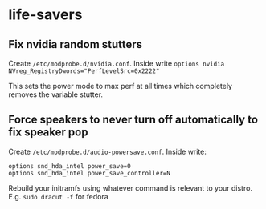 # life-savers
## Fix nvidia random stutters
Create `/etc/modprobe.d/nvidia.conf`. Inside write `options nvidia NVreg_RegistryDwords="PerfLevelSrc=0x2222"`

This sets the power mode to max perf at all times which completely removes the variable stutter.

## Force speakers to never turn off automatically to fix speaker pop
Create `/etc/modprobe.d/audio-powersave.conf`. Inside write:
```
options snd_hda_intel power_save=0
options snd_hda_intel power_save_controller=N
```

Rebuild your initramfs using whatever command is relevant to your distro. E.g. `sudo dracut -f` for fedora

